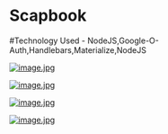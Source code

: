 # Scapbook
#Technology Used - NodeJS,Google-O-Auth,Handlebars,Materialize,NodeJS

[![image.jpg](https://s8.postimg.org/mjy8o5jjl/image.png)](https://postimg.org/image/mjy8o5jjl/)

[![image.jpg](https://s8.postimg.org/q4u46tis1/image.png)](https://postimg.org/image/q4u46tis1/) 

[![image.jpg](https://s8.postimg.org/eship12dd/image.png)](https://postimg.org/image/eship12dd/)

[![image.jpg](https://s8.postimg.org/lvpe4pcyp/image.png)](https://postimg.org/image/lvpe4pcyp/)



